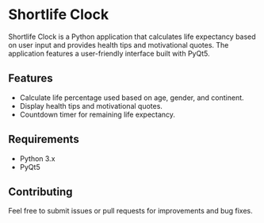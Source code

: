 # Shortlife Clock

Shortlife Clock is a Python application that calculates life expectancy based on user input and provides health tips and motivational quotes. The application features a user-friendly interface built with PyQt5.

## Features

- Calculate life percentage used based on age, gender, and continent.
- Display health tips and motivational quotes.
- Countdown timer for remaining life expectancy.

## Requirements

- Python 3.x
- PyQt5

## Contributing

Feel free to submit issues or pull requests for improvements and bug fixes.
